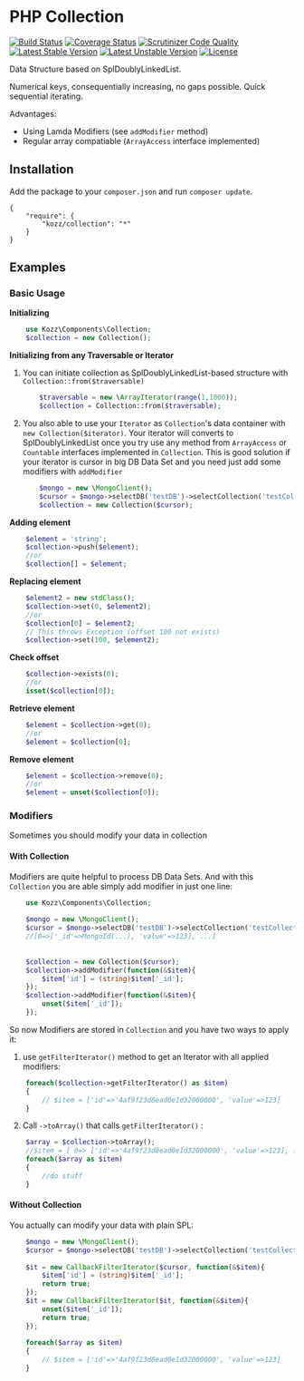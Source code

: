 PHP Collection
==============

[![Build Status](https://travis-ci.org/urakozz/php-collection.svg?branch=master)](https://travis-ci.org/urakozz/php-collection)
[![Coverage Status](https://coveralls.io/repos/urakozz/php-collection/badge.png)](https://coveralls.io/r/urakozz/php-collection)
[![Scrutinizer Code Quality](https://scrutinizer-ci.com/g/urakozz/php-collection/badges/quality-score.png?b=master)](https://scrutinizer-ci.com/g/urakozz/php-collection/?branch=master)
[![Latest Stable Version](https://poser.pugx.org/kozz/collection/v/stable.svg)](https://packagist.org/packages/kozz/collection)
[![Latest Unstable Version](https://poser.pugx.org/kozz/collection/v/unstable.svg)](https://packagist.org/packages/kozz/collection)
[![License](http://img.shields.io/packagist/l/kozz/collection.svg)](https://packagist.org/packages/kozz/collection)

Data Structure based on SplDoublyLinkedList.

Numerical keys, consequentially increasing, no gaps possible.
Quick sequential iterating.

Advantages:
- Using Lamda Modifiers (see `addModifier` method)
- Regular array compatiable (`ArrayAccess` interface implemented)

Installation
------------

Add the package to your `composer.json` and run `composer update`.

    {
        "require": {
            "kozz/collection": "*"
        }
    }
    
    
Examples
--------

### Basic Usage

**Initializing**

```php
    use Kozz\Components\Collection;
    $collection = new Collection();
```

**Initializing from any Traversable or Iterator**

1. You can initiate collection as SplDoublyLinkedList-based structure with `Collection::from($traversable)`

    ```php
        $traversable = new \ArrayIterator(range(1,1000));
        $collection = Collection::from($traversable);
    ```

2. You also able to use your `Iterator` as `Collection`'s data container with `new Collection($iterator)`.
Your iterator will converts to SplDoublyLinkedList once you try use any method from `ArrayAccess` or `Countable` interfaces implemented in `Collection`.
This is good solution if your iterator is cursor in big DB Data Set and you need just add some modifiers with `addModifier`

    ```php
        $mongo = new \MongoClient();
        $cursor = $mongo->selectDB('testDB')->selectCollection('testCollection')->find();
        $collection = new Collection($cursor);
    ```
    
**Adding element**

```php
    $element = 'string';
    $collection->push($element);
    //or
    $collection[] = $element;
```

**Replacing element**

```php
    $element2 = new stdClass();
    $collection->set(0, $element2);
    //or
    $collection[0] = $element2;
    // This throws Exception (offset 100 not exists)
    $collection->set(100, $element2);
```
    
**Check offset**

```php
    $collection->exists(0); 
    //or
    isset($collection[0]);
```
    
**Retrieve element**

```php
    $element = $collection->get(0); 
    //or
    $element = $collection[0];
```

**Remove element**
```php
    $element = $collection->remove(0);
    //or
    $element = unset($collection[0]);
```

### Modifiers

Sometimes you should modify your data in collection

#### With Collection

Modifiers are quite helpful to process DB Data Sets.
And with this `Collection` you are able simply add modifier in just one line:

```php
    use Kozz\Components\Collection;
    
    $mongo = new \MongoClient();
    $cursor = $mongo->selectDB('testDB')->selectCollection('testCollection')->find();
    //[0=>['_id'=>MongoId(...), 'value'=>123], ...]
    
    
    $collection = new Collection($cursor);
    $collection->addModifier(function(&$item){
        $item['id'] = (string)$item['_id'];
    });
    $collection->addModifier(function(&$item){
        unset($item['_id']);
    });

```

So now Modifiers are stored in `Collection` and you have two ways to apply it:

1. use `getFilterIterator()` method to get an Iterator with all applied modifiers:

```php
    foreach($collection->getFilterIterator() as $item)
    {
        // $item = ['id'=>'4af9f23d8ead0e1d32000000', 'value'=>123]
    }
```

2. Call `->toArray()` that calls `getFilterIterator()` :

```php
    $array = $collection->toArray();
    //$item = [ 0=> ['id'=>'4af9f23d8ead0e1d32000000', 'value'=>123], ...]
    foreach($array as $item)
    {
        //do stuff
    }
```

#### Without Collection

You actually can modify your data with plain SPL:

```php
    $mongo = new \MongoClient();
    $cursor = $mongo->selectDB('testDB')->selectCollection('testCollection')->find();
    
    $it = new CallbackFilterIterator($cursor, function(&$item){
        $item['id'] = (string)$item['_id'];
        return true;
    });
    $it = new CallbackFilterIterator($it, function(&$item){
        unset($item['_id']);
        return true;
    });
    
    foreach($array as $item)
    {
        // $item = ['id'=>'4af9f23d8ead0e1d32000000', 'value'=>123]
    }
```

 
    
    
    
    
    
